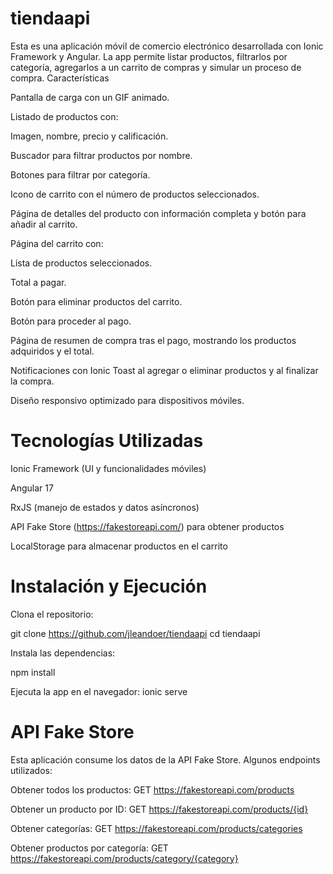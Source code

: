 # tiendaapi
Esta es una aplicación móvil de comercio electrónico desarrollada con Ionic Framework y Angular. La app permite listar productos, filtrarlos por categoría, agregarlos a un carrito de compras y simular un proceso de compra.
Características

Pantalla de carga con un GIF animado.

Listado de productos con:

Imagen, nombre, precio y calificación.

Buscador para filtrar productos por nombre.

Botones para filtrar por categoría.

Icono de carrito con el número de productos seleccionados.

Página de detalles del producto con información completa y botón para añadir al carrito.

Página del carrito con:

Lista de productos seleccionados.

Total a pagar.

Botón para eliminar productos del carrito.

Botón para proceder al pago.

Página de resumen de compra tras el pago, mostrando los productos adquiridos y el total.

Notificaciones con Ionic Toast al agregar o eliminar productos y al finalizar la compra.

Diseño responsivo optimizado para dispositivos móviles.

# Tecnologías Utilizadas

Ionic Framework (UI y funcionalidades móviles)

Angular 17

RxJS (manejo de estados y datos asíncronos)

API Fake Store (https://fakestoreapi.com/) para obtener productos

LocalStorage para almacenar productos en el carrito

# Instalación y Ejecución

Clona el repositorio:

git clone https://github.com/jleandoer/tiendaapi
cd tiendaapi

Instala las dependencias:

npm install

Ejecuta la app en el navegador:
ionic serve

# API Fake Store

Esta aplicación consume los datos de la API Fake Store. Algunos endpoints utilizados:

Obtener todos los productos: GET https://fakestoreapi.com/products

Obtener un producto por ID: GET https://fakestoreapi.com/products/{id}

Obtener categorías: GET https://fakestoreapi.com/products/categories

Obtener productos por categoría: GET https://fakestoreapi.com/products/category/{category}
